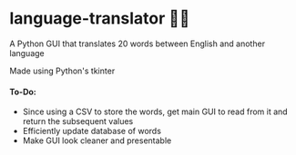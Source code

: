 # language-translator 👨‍💻
A Python GUI that translates 20 words between English and another language

Made using Python's tkinter

#### To-Do:
* Since using a CSV to store the words, get main GUI to read from it and return the subsequent values
* Efficiently update database of words
* Make GUI look cleaner and presentable
